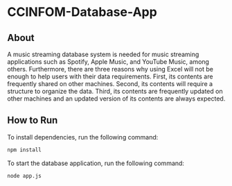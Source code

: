# CCINFOM-Database-App

## About
A music streaming database system is needed for music streaming applications such as Spotify, Apple Music, and YouTube Music, among others. Furthermore, there are three reasons why using Excel will not be enough to help users with their data requirements. First, its contents are frequently shared on other machines. Second, its contents will require a structure to organize the data. Third, its contents are frequently updated on other machines and an updated version of its contents are always expected.

## How to Run

To install dependencies, run the following command:
```bash
npm install
```

To start the database application, run the following command:
```bash
node app.js
```